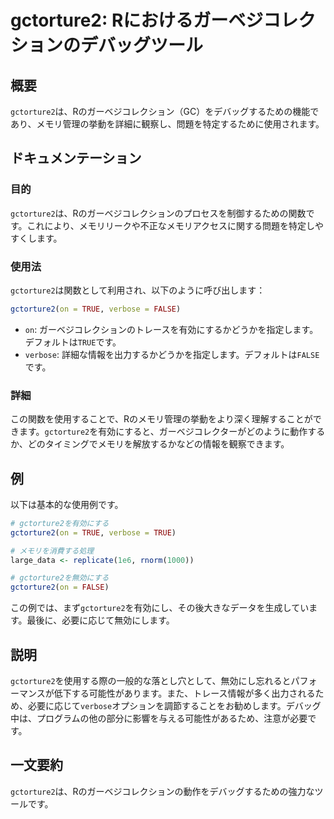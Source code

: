 <!--
Meta Description: # gctorture2: Rにおけるガーベジコレクションのデバッグツール ## 概要 `gctorture2`は、Rのガーベジコレクション（GC）をデバッグするための機能であり、メモリ管理の挙動を詳細に観察し、問題を特定するために使用されます。 ## ドキュメンテーション ### 目的 `gcto...
Meta Keywords: gctorture2, true, verbose, false, デフォルトは
-->

# gctorture2: Rにおけるガーベジコレクションのデバッグツール

## 概要
`gctorture2`は、Rのガーベジコレクション（GC）をデバッグするための機能であり、メモリ管理の挙動を詳細に観察し、問題を特定するために使用されます。

## ドキュメンテーション
### 目的
`gctorture2`は、Rのガーベジコレクションのプロセスを制御するための関数です。これにより、メモリリークや不正なメモリアクセスに関する問題を特定しやすくします。

### 使用法
`gctorture2`は関数として利用され、以下のように呼び出します：

```R
gctorture2(on = TRUE, verbose = FALSE)
```

- `on`: ガーベジコレクションのトレースを有効にするかどうかを指定します。デフォルトは`TRUE`です。
- `verbose`: 詳細な情報を出力するかどうかを指定します。デフォルトは`FALSE`です。

### 詳細
この関数を使用することで、Rのメモリ管理の挙動をより深く理解することができます。`gctorture2`を有効にすると、ガーベジコレクターがどのように動作するか、どのタイミングでメモリを解放するかなどの情報を観察できます。

## 例
以下は基本的な使用例です。

```R
# gctorture2を有効にする
gctorture2(on = TRUE, verbose = TRUE)

# メモリを消費する処理
large_data <- replicate(1e6, rnorm(1000))

# gctorture2を無効にする
gctorture2(on = FALSE)
```

この例では、まず`gctorture2`を有効にし、その後大きなデータを生成しています。最後に、必要に応じて無効にします。

## 説明
`gctorture2`を使用する際の一般的な落とし穴として、無効にし忘れるとパフォーマンスが低下する可能性があります。また、トレース情報が多く出力されるため、必要に応じて`verbose`オプションを調節することをお勧めします。デバッグ中は、プログラムの他の部分に影響を与える可能性があるため、注意が必要です。

## 一文要約
`gctorture2`は、Rのガーベジコレクションの動作をデバッグするための強力なツールです。